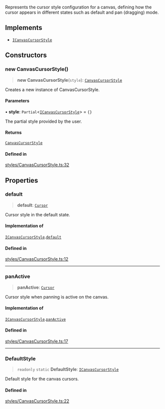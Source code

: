 Represents the cursor style configuration for a canvas, defining how the cursor appears in
different states such as default and pan (dragging) mode.

## Implements

- [`ICanvasCursorStyle`](../interfaces/ICanvasCursorStyle.md)

## Constructors

### new CanvasCursorStyle()

> **new CanvasCursorStyle**(`style`): [`CanvasCursorStyle`](CanvasCursorStyle.md)

Creates a new instance of CanvasCursorStyle.

#### Parameters

• **style**: `Partial`\<[`ICanvasCursorStyle`](../interfaces/ICanvasCursorStyle.md)\> = `{}`

The partial style provided by the user.

#### Returns

[`CanvasCursorStyle`](CanvasCursorStyle.md)

#### Defined in

[styles/CanvasCursorStyle.ts:32](https://github.com/avolutions/canvas-painter/blob/main/src/styles/CanvasCursorStyle.ts#L32)

## Properties

### default

> **default**: [`Cursor`](../enumerations/Cursor.md)

Cursor style in the default state.

#### Implementation of

[`ICanvasCursorStyle`](../interfaces/ICanvasCursorStyle.md).[`default`](../interfaces/ICanvasCursorStyle.md#default)

#### Defined in

[styles/CanvasCursorStyle.ts:12](https://github.com/avolutions/canvas-painter/blob/main/src/styles/CanvasCursorStyle.ts#L12)

***

### panActive

> **panActive**: [`Cursor`](../enumerations/Cursor.md)

Cursor style when panning is active on the canvas.

#### Implementation of

[`ICanvasCursorStyle`](../interfaces/ICanvasCursorStyle.md).[`panActive`](../interfaces/ICanvasCursorStyle.md#panactive)

#### Defined in

[styles/CanvasCursorStyle.ts:17](https://github.com/avolutions/canvas-painter/blob/main/src/styles/CanvasCursorStyle.ts#L17)

***

### DefaultStyle

> `readonly` `static` **DefaultStyle**: [`ICanvasCursorStyle`](../interfaces/ICanvasCursorStyle.md)

Default style for the canvas cursors.

#### Defined in

[styles/CanvasCursorStyle.ts:22](https://github.com/avolutions/canvas-painter/blob/main/src/styles/CanvasCursorStyle.ts#L22)
